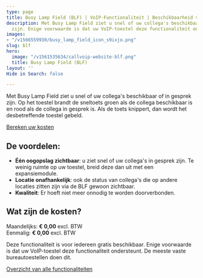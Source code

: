 ```yaml
---
type: page
title: Busy Lamp Field (BLF) | VoIP-Functionaliteit | Beschikbaarheid van collega's
description: Met Busy Lamp Field ziet u snel of uw collega's beschikbaar of in gesprek
  zijn. Enige voorwaarde is dat uw VoIP-toestel deze functionaliteit ondersteunt.
images:
- "/v1566559930/busy_lamp_field_icon_s9ixjo.png"
slug: blf
hero:
  image: "/v1561535634/callvoip-website-blf.png"
  title: Busy Lamp Field (BLF)
layout: ''
Hide in Search: false

---
```

Met Busy Lamp Field ziet u snel of uw collega's beschikbaar of in gesprek zijn. Op het toestel brandt de sneltoets groen als de collega beschikbaar is en rood als de collega in gesprek is. Als de toets knippert, dan wordt het desbetreffende toestel gebeld.

<a href="/calculator/" class="button">Bereken uw kosten</a>

## De voordelen:

* **Één oogopslag zichtbaar**: u ziet snel of uw collega's in gesprek zijn. Te weinig ruimte op uw toestel, breid deze dan uit met een expansiemodule.
* **Locatie onafhankelijk**: ook de status van collega's die op andere locaties zitten zijn via de BLF gewoon zichtbaar.
* **Kwaliteit**: Er hoeft niet meer onnodig te worden doorverbonden.

## Wat zijn de kosten?

Maandelijks: **€ 0,00** excl. BTW  
Eenmalig: **€ 0,00** excl. BTW

Deze functionaliteit is voor iedereen gratis beschikbaar. Enige voorwaarde is dat uw VoIP-toestel deze functionaliteit ondersteunt. De meeste vaste bureautoestellen doen dit.

<a href="/telefonie/functionaliteiten/" class="button">Overzicht van alle functionaliteiten</a>